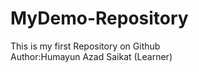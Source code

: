 # MyDemo-Repository
This is my first Repository on Github
</br>
Author:Humayun Azad Saikat (Learner)

